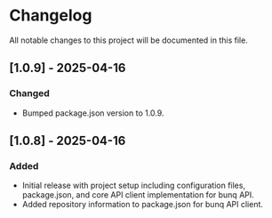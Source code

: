  # Changelog

 All notable changes to this project will be documented in this file.

 ## [1.0.9] - 2025-04-16
 ### Changed
 - Bumped package.json version to 1.0.9.

 ## [1.0.8] - 2025-04-16
 ### Added
 - Initial release with project setup including configuration files, package.json, and core API client implementation for bunq API.
 - Added repository information to package.json for bunq API client.